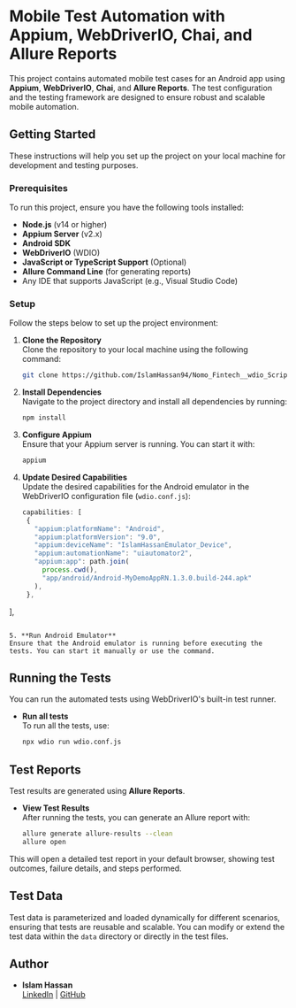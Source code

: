 
# Mobile Test Automation with Appium, WebDriverIO, Chai, and Allure Reports

This project contains automated mobile test cases for an Android app using **Appium**, **WebDriverIO**, **Chai**, and **Allure Reports**. The test configuration and the testing framework are designed to ensure robust and scalable mobile automation.


## Getting Started

These instructions will help you set up the project on your local machine for development and testing purposes.

### Prerequisites

To run this project, ensure you have the following tools installed:

- **Node.js** (v14 or higher)
- **Appium Server** (v2.x)
- **Android SDK**
- **WebDriverIO** (WDIO)
- **JavaScript or TypeScript Support** (Optional)
- **Allure Command Line** (for generating reports)
- Any IDE that supports JavaScript (e.g., Visual Studio Code)

### Setup

Follow the steps below to set up the project environment:

1. **Clone the Repository**  
   Clone the repository to your local machine using the following command:
   ```bash
   git clone https://github.com/IslamHassan94/Nomo_Fintech__wdio_Script.git
   ```

2. **Install Dependencies**  
   Navigate to the project directory and install all dependencies by running:
   ```bash
   npm install
   ```

3. **Configure Appium**  
   Ensure that your Appium server is running. You can start it with:
   ```bash
   appium
   ```

4. **Update Desired Capabilities**  
   Update the desired capabilities for the Android emulator in the WebDriverIO configuration file (`wdio.conf.js`):
   ```javascript
   capabilities: [
    {
      "appium:platformName": "Android",
      "appium:platformVersion": "9.0",
      "appium:deviceName": "IslamHassanEmulator_Device",
      "appium:automationName": "uiautomator2",
      "appium:app": path.join(
        process.cwd(),
        "app/android/Android-MyDemoAppRN.1.3.0.build-244.apk"
      ),
    },
  ],
   ```

5. **Run Android Emulator**  
   Ensure that the Android emulator is running before executing the tests. You can start it manually or use the command.
  
   ```


## Running the Tests

You can run the automated tests using WebDriverIO's built-in test runner.

- **Run all tests**  
  To run all the tests, use:
  ```bash
  npx wdio run wdio.conf.js
  ```


## Test Reports

Test results are generated using **Allure Reports**.

- **View Test Results**  
  After running the tests, you can generate an Allure report with:
  ```bash
  allure generate allure-results --clean
  allure open
  ```

This will open a detailed test report in your default browser, showing test outcomes, failure details, and steps performed.


## Test Data

Test data is parameterized and loaded dynamically for different scenarios, ensuring that tests are reusable and scalable. You can modify or extend the test data within the `data` directory or directly in the test files.


## Author

- **Islam Hassan**  
  [LinkedIn](https://www.linkedin.com/in/islam-hassan) | [GitHub](https://github.com/IslamHassan94)

